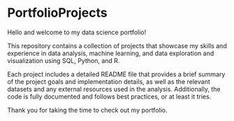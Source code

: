 # PortfolioProjects
Hello and welcome to my data science portfolio! 

This repository contains a collection of projects that showcase my skills and experience in data analysis, machine learning, and data exploration and visualization using SQL, Python, and R.

Each project includes a detailed README file that provides a brief summary of the project goals and implementation details, as well as the relevant datasets and any external resources used in the analysis. 
Additionally, the code is fully documented and follows best practices, or at least it tries.

Thank you for taking the time to check out my portfolio.
